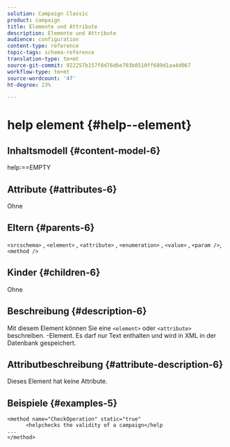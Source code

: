```yaml
---
solution: Campaign Classic
product: campaign
title: Elemente und Attribute
description: Elemente und Attribute
audience: configuration
content-type: reference
topic-tags: schema-reference
translation-type: tm+mt
source-git-commit: 922257b157f8d76d6e703b0510ff689d1aa4d067
workflow-type: tm+mt
source-wordcount: '47'
ht-degree: 23%

---
```



# help element {#help--element}

## Inhaltsmodell {#content-model-6}

help:==EMPTY

## Attribute {#attributes-6}

Ohne

## Eltern {#parents-6}

`<srcschema>`  ,   `<element>`   ,    `<attribute>`    ,     `<enumeration>`     ,      `<value>`      ,      `<param />`,       `<method />`

## Kinder {#children-6}

Ohne

## Beschreibung {#description-6}

Mit diesem Element können Sie eine `<element>` oder `<attribute>` beschreiben.   -Element. Es darf nur Text enthalten und wird in XML in der Datenbank gespeichert.

## Attributbeschreibung {#attribute-description-6}

Dieses Element hat keine Attribute.

## Beispiele {#examples-5}

```
<method name="CheckOperation" static="true"
      <helpchecks the validity of a campaign</help
...
</method> 
```
